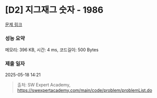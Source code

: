 # [D2] 지그재그 숫자 - 1986 

[문제 링크](https://swexpertacademy.com/main/code/problem/problemDetail.do?contestProbId=AV5PxmBqAe8DFAUq) 

### 성능 요약

메모리: 396 KB, 시간: 4 ms, 코드길이: 500 Bytes

### 제출 일자

2025-05-18 14:21



> 출처: SW Expert Academy, https://swexpertacademy.com/main/code/problem/problemList.do